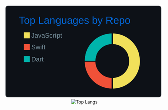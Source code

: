 <div align=center>
    
![](https://raw.githubusercontent.com/Heeeesung/Heeeesung/main/profile-summary-card-output/github_dark/1-repos-per-language.svg)
![Top Langs](https://github-readme-stats.vercel.app/api/top-langs/?username=Heeeesung&layout=compact)

</div>
